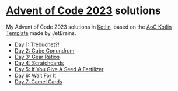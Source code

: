 # [Advent of Code 2023](https://adventofcode.com/2023) solutions

My Advent of Code 2023 solutions in [Kotlin][kotlin], based on the [AoC Kotlin Template][template] made by JetBrains.
- [Day 1: Trebuchet?!](./src/Day01.kt)
- [Day 2: Cube Conundrum](./src/Day02.kt)
- [Day 3: Gear Ratios](./src/Day03.kt)
- [Day 4: Scratchcards](./src/Day04.kt)
- [Day 5: If You Give A Seed A Fertilizer](./src/Day05.kt)
- [Day 6: Wait For It](./src/Day06.kt)
- [Day 7: Camel Cards](./src/Day07.kt)

[kotlin]: https://kotlinlang.org
[template]: https://github.com/kotlin-hands-on/advent-of-code-kotlin-template
